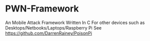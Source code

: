 # PWN-Framework

An Mobile Attack Framework Written In C
For other devices such as Desktops/Netbooks/Laptops/Raspberry Pi See https://github.com/DarrenRainey/PoisonPi
